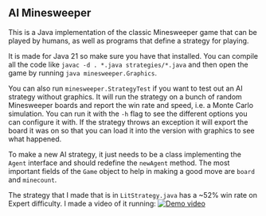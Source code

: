 ## AI Minesweeper

This is a Java implementation of the classic Minesweeper game that can be played by humans, as well as programs that define a strategy for playing. 

It is made for Java 21 so make sure you have that installed. You can compile all the code like `javac -d . *.java strategies/*.java` and then open the game by running `java minesweeper.Graphics`.

You can also run `minesweeper.StrategyTest` if you want to test out an AI strategy without graphics. It will run the strategy on a bunch of random Minesweeper boards and report the win rate and speed, i.e. a Monte Carlo simulation. You can run it with the `-h` flag to see the different options you can configure it with. If the strategy throws an exception it will export the board it was on so that you can load it into the version with graphics to see what happened.

To make a new AI strategy, it just needs to be a class implementing the `Agent` interface and should redefine the `newAgent` method. The most important fields of the `Game` object to help in making a good move are `board` and `minecount`.

The strategy that I made that is in `LitStrategy.java` has a ~52% win rate on Expert difficulty. I made a video of it running:
[![Demo video](https://img.youtube.com/vi/vigix0KgzKQ/0.jpg)](https://www.youtube.com/watch?v=vigix0KgzKQ "Demo video (on Youtube)")
